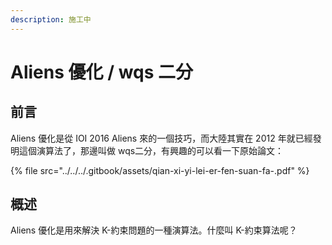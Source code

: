 ```yaml
---
description: 施工中
---
```


# Aliens 優化 / wqs 二分

## 前言

Aliens 優化是從 IOI 2016 Aliens 來的一個技巧，而大陸其實在 2012 年就已經發明這個演算法了，那邊叫做 wqs二分，有興趣的可以看一下原始論文：

{% file src="../../../.gitbook/assets/qian-xi-yi-lei-er-fen-suan-fa-.pdf" %}

## 概述

Aliens 優化是用來解決 K-約束問題的一種演算法。什麼叫 K-約束算法呢？


